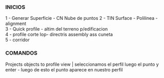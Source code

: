 ### INICIOS

1 - Generar Superficie - CN Nube de puntos 
2 - TIN Surface - Polilinea - alignment  
3 - Quick profile - altim del terreno p/edificacion   
4 - profile corte lop- directris assembly ass cuneta  
5 - corridor  

### COMANDOS

Projects objects to profile view | seleccionamos el perfil luego el punto y enter - luego de esto el punto aparece en nuestro perfil
